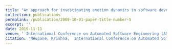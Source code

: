 ```yaml
---
title: "An approach for investigating emotion dynamics in software development"
collection: publications
permalink: /publication/2009-10-01-paper-title-number-5
excerpt: ''
date: 2019-11-11
venue: ' International Conference on Automated Software Engineering (ASE) '
citation: 'Neupane, Krishna,  International Conference on Automated Software Engineering (ASE) 2019'
---
```

